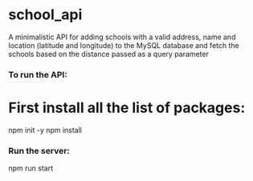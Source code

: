 # school_api
A minimalistic API for adding schools with a valid address, name and location (latitude and longitude) to the MySQL database and fetch the schools based on the distance passed as a query parameter


### To run the API:
# First install all the list of packages:
npm init -y
npm install

### Run the server:
npm run start

